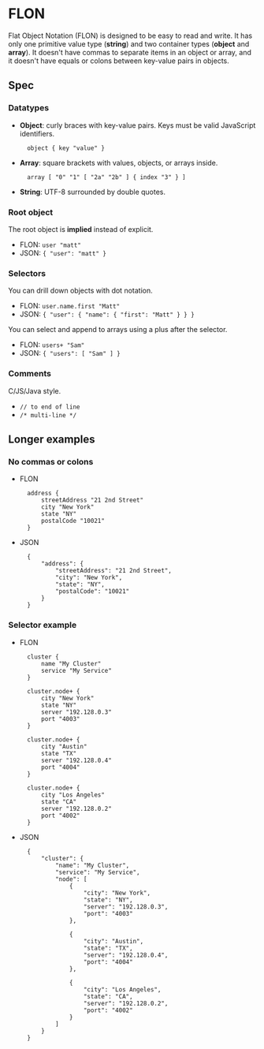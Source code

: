 #   FLON

Flat Object Notation (FLON) is designed to be easy to read and write. It has only one primitive value type (**string**) and two container types (**object** and **array**). It doesn't have commas to separate items in an object or array, and it doesn't have equals or colons between key-value pairs in objects.

##  Spec

### Datatypes

- **Object**: curly braces with key-value pairs. Keys must be valid JavaScript identifiers.

        object { key "value" }

- **Array**: square brackets with values, objects, or arrays inside.

        array [ "0" "1" [ "2a" "2b" ] { index "3" } ]

- **String**: UTF-8 surrounded by double quotes.

### Root object

The root object is **implied** instead of explicit.

- FLON: `user "matt"`
- JSON: `{ "user": "matt" }`

### Selectors

You can drill down objects with dot notation.

- FLON: `user.name.first "Matt"`
- JSON: `{ "user": { "name": { "first": "Matt" } } }`

You can select and append to arrays using a plus after the selector.

- FLON: `users+ "Sam"`
- JSON: `{ "users": [ "Sam" ] }`

### Comments

C/JS/Java style.

- `// to end of line`
- `/* multi-line */`

##  Longer examples

### No commas or colons

- FLON

        address {
            streetAddress "21 2nd Street"
            city "New York"
            state "NY"
            postalCode "10021"
        }

- JSON

        {
            "address": {
                "streetAddress": "21 2nd Street",
                "city": "New York",
                "state": "NY",
                "postalCode": "10021"
            }
        }

### Selector example

- FLON

        cluster {
            name "My Cluster"
            service "My Service"
        }
        
        cluster.node+ {
            city "New York"
            state "NY"
            server "192.128.0.3"
            port "4003"
        }
        
        cluster.node+ {
            city "Austin"
            state "TX"
            server "192.128.0.4"
            port "4004"
        }
        
        cluster.node+ {
            city "Los Angeles"
            state "CA"
            server "192.128.0.2"
            port "4002"
        }
        
- JSON

        {
            "cluster": {
                "name": "My Cluster",
                "service": "My Service",
                "node": [
                    {
                        "city": "New York",
                        "state": "NY",
                        "server": "192.128.0.3",
                        "port": "4003"
                    },

                    {
                        "city": "Austin",
                        "state": "TX",
                        "server": "192.128.0.4",
                        "port": "4004"
                    },

                    {
                        "city": "Los Angeles",
                        "state": "CA",
                        "server": "192.128.0.2",
                        "port": "4002"
                    }
                ]
            }
        }        
